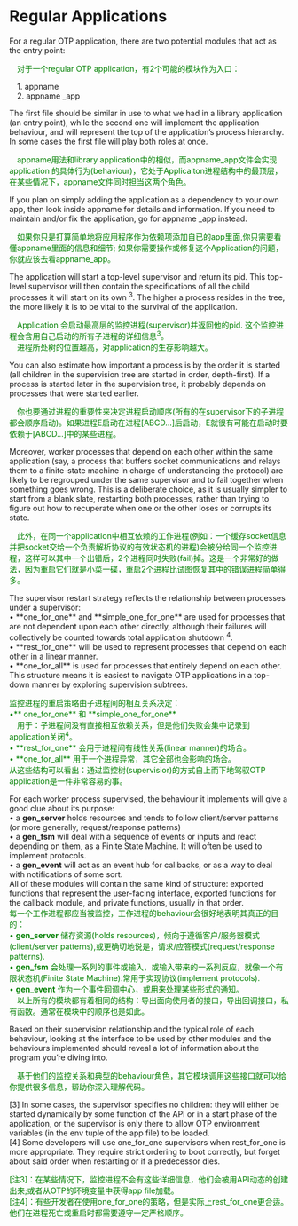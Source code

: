 # Regular Applications
For a regular OTP application, there are two potential modules that act as the entry point:
<p></p>
<font color="green" >
&emsp;对于一个regular OTP application，有2个可能的模块作为入口：
</font>
<p></p>
&emsp;1. appname </br>
&emsp;2. appname _app

<p></p>
The first file should be similar in use to what we had in a library application (an entry point), while the second one will implement the application behaviour, and will represent the top of the application’s process hierarchy. In some cases the first file will play both roles at once.
<p></p>
<font color="green" >
&emsp;appname用法和library application中的相似，而appname_app文件会实现application 的具体行为(behaviour)，它处于Applicaiton进程结构中的最顶层，在某些情况下，appname文件同时担当这两个角色。
</font>
<p></p>
If you plan on simply adding the application as a dependency to your own app, then look inside appname for details and information. If you need to maintain and/or fix the application, go for appname _app instead.
<p></p>
<font color="green" >
&emsp;如果你只是打算简单地将应用程序作为依赖项添加自已的app里面,你只需要看懂appname里面的信息和细节;
如果你需要操作或修复这个Application的问题，你就应该去看appname_app。
</font>
<p></p>
The application will start a top-level supervisor and return its pid. This top-level supervisor will then contain the specifications of all the child processes it will start on its own <sup>3</sup>.
The higher a process resides in the tree, the more likely it is to be vital to the survival of the application.
<p></p>
<font color="green" >
&emsp;Application 会启动最高层的监控进程(supervisor)并返回他的pid. 这个监控进程会含用自己启动的所有子进程的详细信息<sup>3</sup>。<br>
&emsp;进程所处树的位置越高，对application的生存影响越大。
</font>
<p></p>
You can also estimate how important a process is by the order it is started (all children in the supervision tree are started in order, depth-first). If a process is started later in the supervision tree, it probably depends on processes that were started earlier.
<p></p>
<font color="green" >
&emsp;你也要通过进程的重要性来决定进程启动顺序(所有的在supervisor下的子进程都会顺序启动)。如果进程E启动在进程[ABCD...]后启动，E就很有可能在启动时要依赖于[ABCD...]中的某些进程。
</font>
<p></p>
Moreover, worker processes that depend on each other within the same application (say, a process that buffers socket communications and relays them to a finite-state machine in charge of understanding the protocol) are likely to be regrouped under the same supervisor and to fail together when something goes wrong. This is a deliberate choice, as it is usually simpler to start from a blank slate, restarting both processes, rather than trying to figure out how to recuperate when one or the other loses or corrupts its state.
<p></p>
<font color="green" >
&emsp;此外，在同一个application中相互依赖的工作进程(例如：一个缓存socket信息并把socket交给一个负责解析协议的有效状态机的进程)会被分给同一个监控进程，这样可以其中一个出错后，2个进程同时失败(fail)掉。这是一个非常好的做法，因为重启它们就是小菜一碟，重启2个进程比试图恢复其中的错误进程简单得多。
</font>
<p></p>
The supervisor restart strategy reflects the relationship between processes under a supervisor:<br>
• **one_for_one** and **simple_one_for_one** are used for processes that are not dependent upon each other directly, although their failures will collectively be counted towards total application shutdown <sup>4</sup>.<br>
• **rest_for_one** will be used to represent processes that depend on each other in a linear manner.<br>
• **one_for_all** is used for processes that entirely depend on each other.<br>
This structure means it is easiest to navigate OTP applications in a top-down manner by exploring supervision subtrees.<br>
<p></p>
<font color="green" >
监控进程的重启策略由子进程间的相互关系决定：<br>
•** one_for_one** 和 **simple_one_for_one** <br>
&emsp;用于：子进程间没有直接相互依赖关系，但是他们失败会集中记录到application关闭<sup>4</sup>。<br>
• **rest_for_one** 会用于进程间有线性关系(linear manner)的场合。<br>
• **one_for_all** 用于一个进程异常，其它全部也会影响的场合。<br>
从这些结构可以看出：通过监控树(supervisior)的方式自上而下地驾驭OTP application是一件非常容易的事。
</font>
<p></p>

For each worker process supervised, the behaviour it implements will give a good clue about its purpose:<br>
• a **gen_server** holds resources and tends to follow client/server patterns (or more generally, request/response patterns)<br>
• a **gen_fsm** will deal with a sequence of events or inputs and react depending on them, as a Finite State Machine. It will often be used to implement protocols.<br>
• a **gen_event** will act as an event hub for callbacks, or as a way to deal with notifications of some sort.<br>
All of these modules will contain the same kind of structure: exported functions that represent the user-facing interface, exported functions for the callback module, and private functions, usually in that order.<br>
<font color="green" >
每一个工作进程都应当被监控，工作进程的behaviour会很好地表明其真正的目的：<br>
• **gen_server** 储存资源(holds resources)，倾向于遵循客户/服务器模式(client/server patterns),或更确切地说是，请求/应答模式(request/response patterns).<br>
•  **gen_fsm** 会处理一系列的事件或输入，或输入带来的一系列反应，就像一个有限状态机(Finite State Machine).常用于实现协议(implement protocols).<br>
• **gen_event** 作为一个事件回调中心，或用来处理某些形式的通知。<br>
&emsp;以上所有的模块都有着相同的结构：导出面向使用者的接口，导出回调接口，私有函数。通常在模块中的顺序也是如此。
</font>
<p></p>
Based on their supervision relationship and the typical role of each behaviour, looking at the interface to be used by other modules and the behaviours implemented should reveal a lot of information about the program you’re diving into.
<p></p>
<font color="green" >
&emsp;基于他们的监控关系和典型的behaviour角色，其它模块调用这些接口就可以给你提供很多信息，帮助你深入理解代码。
</font>
<p></p>
[3] In some cases, the supervisor specifies no children: they will either be started dynamically by some function of the API or in a start phase of the application, or the supervisor is only there to allow OTP environment variables (in the env tuple of the app file) to be loaded.<br>
[4] Some developers will use one_for_one supervisors when rest_for_one is more appropriate. They
require strict ordering to boot correctly, but forget about said order when restarting or if a predecessor
dies.
<p></p>
<font color="green" >
[注3]：在某些情况下，监控进程不会有这些详细信息，他们会被用API动态的创建出来;或者从OTP的环境变量中获得app file加载。<br>
[注4]：有些开发者在使用one_for_one的策略，但是实际上rest_for_one更合适。他们在进程死亡或重启时都需要遵守一定严格顺序。
</font>
